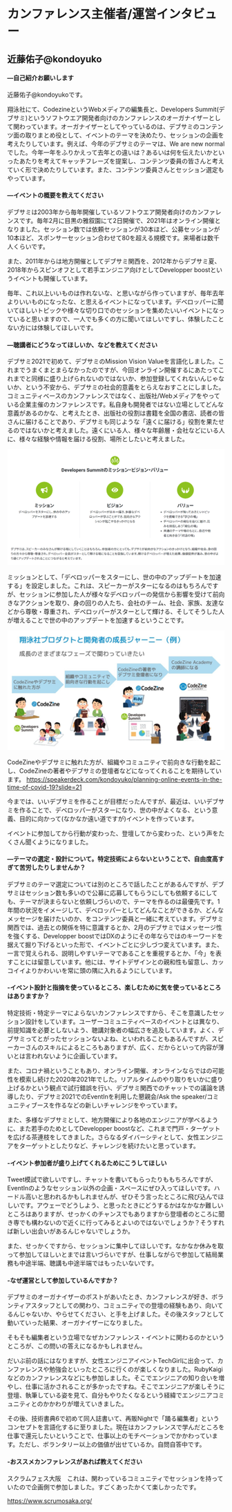 # カンファレンス主催者/運営インタビュー

## 近藤佑子@kondoyuko

#### ―自己紹介お願いします
近藤佑子@kondoyukoです。

翔泳社にて、CodezineというWebメディアの編集長と、Developers Summit(デブサミ)というソフトウエア開発者向けのカンファレンスのオーガナイザーとして関わっています。オーガナイザーとしてやっているのは、デブサミのコンテンツ面の取りまとめ役として、イベントのテーマを決めたり、セッションの企画を考えたりしています。例えば、今年のデブサミのテーマは、We are new normalでした。今年一年をふりかえって去年との違いは？あるいは何を伝えたいかといったあたりを考えてキャッチフレーズを提案し、コンテンツ委員の皆さんと考えていく形で決めたりしています。また、コンテンツ委員さんとセッション選定もやっています。

#### ―イベントの概要を教えてください
デブサミは2003年から毎年開催しているソフトウエア開発者向けのカンファレンスです。毎年2月に目黒の雅叙園にて2日開催で、2021年はオンライン開催となりました。セッション数では依頼セッションが30本ほど、公募セッションが10本ほど、スポンサーセッション合わせて80を超える規模です。来場者は数千人くらいです。

また、2011年からは地方開催としてデブサミ関西を、2012年からデブサミ夏、2018年からスピンオフとして若手エンジニア向けとしてDevelopper boostというイベントも開催しています。

毎年、これ以上いいものは作れないな、と思いながら作っていますが、毎年去年よりいいものになったな、と思えるイベントになっています。デベロッパーに聞いてほしいトピックや様々な切り口でのセッションを集めたいいイベントになっていると思いますので、一人でも多くの方に聞いてほしいですし、体験したことない方には体験してほしいです。

#### ―聴講者にどうなってほしいか、などを教えてください
デブサミ2021で初めて、デブサミのMission Vision Valueを言語化しました。これまでうまくまとまらなかったのですが、今回オンライン開催するにあたってこれまでと同様に盛り上げられないのではないか、参加登録してくれないんじゃないか、という不安から、デブサミの社会的意義をとらえなおすことにしました。コミュニティベースのカンファレンスではなく、出版社/Webメディアをやっている企業主催のカンファレンスです。私自身も開発者ではない立場としてどんな意義があるのかな、と考えたとき、出版社の役割は書籍を全国の書店、読者の皆さんに届けることであり、デブサミも同じような「遠くに届ける」役割を果たせるのではないかと考えました。遠くにいる人、様々な年齢層・会社などにいる人に、様々な経験や情報を届ける役割、場所としたいと考えました。

![デブサミのMission Vision Value](images/chap-organizer/mvv.png)

ミッションとして、「デベロッパーをスターにし、世の中のアップデートを加速する」を設定しました。これは、スピーカーがスターになるのはもちろんですが、セッションに参加した人が様々なデベロッパーの発信から影響を受けて前向きなアクションを取り、身の回りの人たち、会社のチーム、社会、家族、友達などから尊敬・尊重され、デベロッパーがスターとして輝ける、そしてそうした人が増えることで世の中のアップデートを加速するということです。

![デブサミで期待する「デベロッパーをスターに」](images/chap-organizer/img1.png)

CodeZineやデブサミに触れた方が、組織やコミュニティで前向きな行動を起こし、CodeZineの著者やデブサミの登壇者などになってくれることを期待しています。
https://speakerdeck.com/kondoyuko/planning-online-events-in-the-time-of-covid-19?slide=21

今までは、いいデブサミを作ることが目標だったんですが、最近は、いいデブサミを作ることで、デベロッパーがスターになり、世の中がよくなる、という意義、目的に向かって(なかなか遠い道ですが)イベントを作っています。

イベントに参加してから行動が変わった、登壇してから変わった、という声をたくさん聞くようになりました。

#### ―テーマの選定・設計について。特定技術によらないということで、自由度高すぎて苦労したりしませんか？
デブサミのテーマ選定については別のところで話したことがあるんですが、デブサミはセッション数も多いので公募に応募してもらうにしても依頼するにしても、テーマが決まらないと依頼しづらいので、テーマを作るのは最優先です。1年間の状況をイメージして、デベロッパーとしてどんなことができるか、どんなメッセージを届けたいのか、をコンテンツ委員と一緒に考えています。デブサミ関西では、過去との関係を特に意識するとか、2月のデブサミではメッセージ性を強くする、Developper boostではDXのようにその年ならではのキーワードを据えて掘り下げるといった形で、イベントごとに少しづつ変えています。また、一言で覚えられる、説明しやすいテーマであることを重視するとか、「今」を表すことには留意しています。他には、サイトデザインとの親和性も留意し、カッコイイよりかわいいを常に頭の隅に入れるようにしています。

#### -イベント設計と指摘を使っているところ、楽しむために気を使っているところはありますか？
特定技術・特定テーマによらないカンファレンスですから、そこを意識したセッション設計をしています。ユーザーコミュニティベースのイベントとは異なり、前提知識を必要としないよう、聴講対象者の幅広さを追及しています。よく、デブサミってとがったセッションないよね、といわれることもあるんですが、スピーカーさんのスキルによるところもありますが、広く、だからといって内容が薄いとは言われないように企画しています。

また、コロナ禍ということもあり、オンライン開催、オンラインならではの可能性を模索し続けた2020年2021年でした。リアルタイムのやり取りをいかに盛り上げるかという観点で試行錯誤を行い、デブサミ関西でのチャットでの議論を誘導したり、デブサミ2021でのEventInを利用した懇親会/Ask the speaker/コミュニティブースを作るなどの新しいチャレンジをやっています。

また、多様なデブサミとして、地方開催により各地のエンジニアが学べるように、また若手のためとしてDevelopper boostなど、これまで門戸・ターゲットを広げる茶連枝をしてきました。さらなるダイバーシティとして、女性エンジニアをターゲットとしたりなど、チャレンジを続けたいと思っています。

#### -イベント参加者が盛り上げてくれるためにこうしてほしい
Tweet模試で欲しいですし、チャットを書いてもらったりももちろんですが、EventInのようなセッション以外の企画・スペースにぜひ入ってほしいです。ハードル高いと思われるかもしれませんが、ぜひそう言ったところに飛び込んでほしいです。アウェーでどうしよう、と思ったときにどうするかはなかなか難しいところはありますが、せっかくのチャンスでもありますから登壇者のところに聞き専でも構わないので近くに行ってみるとよいのではないでしょうか？そうすれば新しい出会いがあるんじゃないでしょうか。

また、せっかくですから、セッションに集中してほしいです。なかなか休みを取って参加してほしいとまでは言いづらいですが、仕事しながらで参加して結局業務も中途半端、聴講も中途半端ではもったいないです。

#### -なぜ運営として参加しているんですか？
デブサミのオーガナイザーのポストがあいたとき、カンファレンスが好き、ボランティアスタッフとしての関わり、コミュニティでの登壇の経験もあり、向いてるんじゃないか、やらせてください、と手を上げました。その後スタッフとして動いていった結果、オーガナイザーになりました。

そもそも編集者という立場でなぜカンファレンス・イベントに関わるのかというところが、この問いの答えになるかもしれません。

だいぶ前の話にはなりますが、女性エンジニアイベントTechGirlに出会って、カンファレンスや勉強会といったところに行くのが楽しくなりました。RubyKaigiなどのカンファレンスなどにも参加しました。そこでエンジニアの知り合いを増やし、仕事に活かされることが多かったですね。そこでエンジニアが楽しそうに登壇、執筆している姿を見て、自分もやりたくなるという経緯でエンジニアコミュニティとのかかわりが増えていきました。

その後、技術書典6で初めて同人誌書いて、再販Nightで「踊る編集者」というコンセプトを言語化するに至りました。現在はカンファレンスで学んだところを仕事で還元したいということで、仕事以上のモチベーションでかかわっています。ただし、ボランタリー以上の価値が出せているか。自問自答中です。

#### -おススメカンファレンスがあれば教えてください
スクラムフェス大阪　これは、関わっているコミュニティでセッションを持っていたので企画側で参加しました。すごくあったかくて楽しかったです。

https://www.scrumosaka.org/